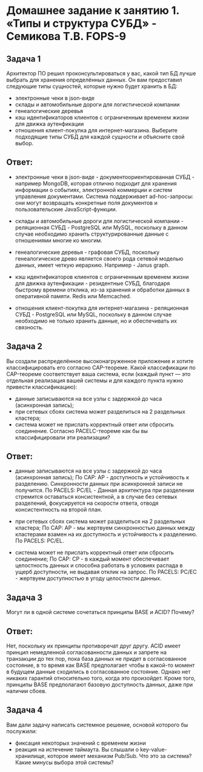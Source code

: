 # Домашнее задание к занятию 1. «Типы и структура СУБД» - Семикова Т.В. FOPS-9

## Задача 1
Архитектор ПО решил проконсультироваться у вас, какой тип БД лучше выбрать для хранения определённых данных. Он вам предоставил следующие типы сущностей, которые нужно будет хранить в БД:
- электронные чеки в json-виде
- склады и автомобильные дороги для логистической компании
- генеалогические деревья
- кэш идентификаторов клиентов с ограниченным временем жизни для движка аутенфикации
- отношения клиент-покупка для интернет-магазина.
Выберите подходящие типы СУБД для каждой сущности и объясните свой выбор.

## Ответ:

- электронные чеки в json-виде - документоориентированная СУБД - например MongoDB, которая отлично подходит для хранения информации о событиях, электронной коммерции и систем управления документами. Система поддерживает ad-hoc-запросы: они могут возвращать конкретные поля документов и пользовательские JavaScript-функции.

- склады и автомобильные дороги для логистической компании - реляционная СУБД - PostgreSQL или MySQL, поскольку в данном случае необходимо хранить структурированные данные с отношениями многие ко многим.

- генеалогические деревья - графовая СУБД, поскольку генеалогическое древо является своего рода сетевой моделью данных, имеет четкую иерархию. Например - Janus graph.

- кэш идентификаторов клиентов с ограниченным временем жизни для движка аутенфикации - резидентные СУБД, благодаря быстрому времени отклика, из-за хранения и обработки данных в оперативной памяти. Redis или Memcached.

- отношения клиент-покупка для интернет-магазина - реляционная СУБД - PostgreSQL или MySQL, поскольку в данном случае необходимо не только хранить данные, но и обеспечивать их связность.

## Задача 2
Вы создали распределённое высоконагруженное приложение и хотите классифицировать его согласно CAP-теореме. Какой классификации по CAP-теореме соответствует ваша система, если (каждый пункт — это отдельная реализация вашей системы и для каждого пункта нужно привести классификацию):
- данные записываются на все узлы с задержкой до часа (асинхронная запись);
- при сетевых сбоях система может разделиться на 2 раздельных кластера;
- система может не прислать корректный ответ или сбросить соединение.
Согласно PACELC-теореме как бы вы классифицировали эти реализации?

## Ответ:

- данные записываются на все узлы с задержкой до часа (асинхронная запись);
По САР: AP - доступность и устойчивость к разделению. Синхронности данных при асинхронной записи не получится.
По PACELS: PC/EL - Данная архитектура при разделении стремится оставаться консистентной, а в случае без сетевых разделений, фокусируется на скорости ответа, отводя консистентность на второй план.

- при сетевых сбоях система может разделиться на 2 раздельных кластера;
По САР: АР - мы жертвуем синхронностью данных между кластерами взамен на их доступность и устойчивость к разделению.
По PACELS: PC/EL.

- система может не прислать корректный ответ или сбросить соединение;
По САР: СР - в каждый момент обеспечивает целостность данных и способна работать в условиях распада в ущерб доступности, не выдавая отклик на запрос.
По PACELS: PC/EC - жертвуем доступностью в угоду целостности данных.

## Задача 3
Могут ли в одной системе сочетаться принципы BASE и ACID? Почему?

## Ответ:

Нет, поскольку их принципы противоречат друг другу. ACID имеет принцип немедленной согласованности данных и запрете на транзакции до тех пор, пока база данных не придет в согласованное состояние,  в то время как BASE предполагает чтобы в какой-то момент в будущем данные сходились в согласованное состояние. Однако нет никаких гарантий относительно того, когда это произойдет. Кроме того, принципы BASE предполагают базовую доступность данных, даже при наличии сбоев.

## Задача 4
Вам дали задачу написать системное решение, основой которого бы послужили:
- фиксация некоторых значений с временем жизни
- реакция на истечение таймаута.
Вы слышали о key-value-хранилище, которое имеет механизм Pub/Sub. Что это за система? Какие минусы выбора этой системы?
